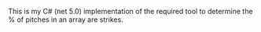 This is my C# (net 5.0) implementation of the required tool to determine the % of pitches in an array are strikes.
